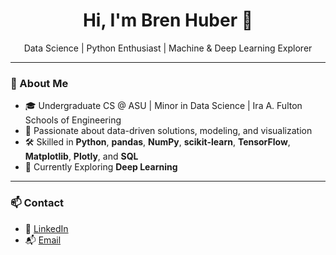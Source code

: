 <h1 align="center">Hi, I'm Bren Huber 👋</h1>
<p align="center">
  Data Science | Python Enthusiast | Machine & Deep Learning Explorer
</p>

---

### 🚀 About Me

- 🎓 Undergraduate CS @ ASU | Minor in Data Science | Ira A. Fulton Schools of Engineering  
- 🧠 Passionate about data-driven solutions, modeling, and visualization  
- 🛠️ Skilled in **Python**, **pandas**, **NumPy**, **scikit-learn**, **TensorFlow**, **Matplotlib**, **Plotly**, and **SQL**
- 🤖 Currently Exploring **Deep Learning**

---

### 📫 Contact

- 💼 [LinkedIn](https://www.linkedin.com/in/brenhuber)  
- 📬 [Email](mailto:brenhuberbusiness@gmail.com)

